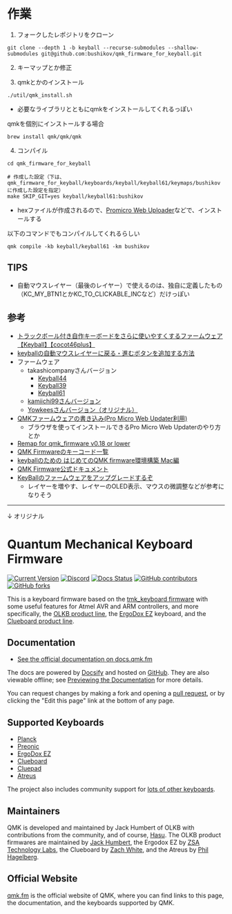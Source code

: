 # 作業
1. フォークしたレポジトリをクローン
```
git clone --depth 1 -b keyball --recurse-submodules --shallow-submodules git@github.com:bushikov/qmk_firmware_for_keyball.git
```

2. キーマップとか修正

3. qmkとかのインストール
```
./util/qmk_install.sh
```
- 必要なライブラリとともにqmkをインストールしてくれるっぽい

qmkを個別にインストールする場合
```
brew install qmk/qmk/qmk
```

4. コンパイル
```
cd qmk_firmware_for_keyball

# 作成した設定（下は、qmk_firmware_for_keyball/keyboards/keyball/keyball61/keymaps/bushikovに作成した設定を指定）
make SKIP_GIT=yes keyball/keyball61:bushikov
```
- hexファイルが作成されるので、[Promicro Web Uploader](https://sekigon-gonnoc.github.io/promicro-web-updater/index.html)などで、インストールする

以下のコマンドでもコンパイルしてくれるらしい
```
qmk compile -kb keyball/keyball61 -km bushikov
```

## TIPS
- 自動マウスレイヤー（最後のレイヤー）で使えるのは、独自に定義したもの（KC_MY_BTN1とかKC_TO_CLICKABLE_INCなど）だけっぽい

## 参考
- [トラックボール付き自作キーボードをさらに使いやすくするファームウェア 【Keyball】【cocot46plus】](https://zenn.dev/takashicompany/articles/69b87160cda4b9)
- [keyballの自動マウスレイヤーに戻る・進むボタンを追加する方法](https://note.com/twoboy03/n/n791f11d7f261)
- ファームウェア
    - takashicompanyさんバージョン
        - [Keyball44](https://github.com/takashicompany/qmk_firmware/tree/keyball/keyboards/keyball/keyball44/keymaps/takashicompany)
        - [Keyball39](https://github.com/takashicompany/qmk_firmware/tree/keyball/keyboards/keyball/keyball39/keymaps/takashicompany)
        - [Keyball61](https://github.com/takashicompany/qmk_firmware/tree/keyball/keyboards/keyball/keyball61/keymaps/takashicompany)
    - [kamiichi99さんバージョン](https://github.com/kamiichi99/keyball/tree/main/qmk_firmware/keyboards/keyball)
    - [Yowkeesさんバージョン（オリジナル）](https://github.com/Yowkees/keyball/tree/main/qmk_firmware/keyboards/keyball)
- [QMKファームウェアの書き込み(Pro Micro Web Updater利用)](https://yushakobo.zendesk.com/hc/ja/articles/1500011696701)
  - ブラウザを使ってインストールできるPro Micro Web Updaterのやり方とか
- [Remap for qmk_firmware v0.18 or lower](https://qmk018.remap-keys.app/)
- [QMK Firmwareのキーコード一覧](https://github.com/qmk/qmk_firmware/blob/master/docs/keycodes.md)
- [keyballのための はじめてのQMK firmware環境構築 Mac編](https://note.com/yinouet1001/n/n856b45220ad4)
- [QMK Firmware公式ドキュメント](https://docs.qmk.fm/#/)
- [KeyBallのファームウェアをアップグレードするぞ](https://wecanpanic.hatenablog.com/entry/2023/02/05/KeyBallのファームウェアをアップグレードするぞ)
    - レイヤーを増やす、レイヤーのOLED表示、マウスの微調整などが参考になりそう

---
↓ オリジナル

# Quantum Mechanical Keyboard Firmware

[![Current Version](https://img.shields.io/github/tag/qmk/qmk_firmware.svg)](https://github.com/qmk/qmk_firmware/tags)
[![Discord](https://img.shields.io/discord/440868230475677696.svg)](https://discord.gg/Uq7gcHh)
[![Docs Status](https://img.shields.io/badge/docs-ready-orange.svg)](https://docs.qmk.fm)
[![GitHub contributors](https://img.shields.io/github/contributors/qmk/qmk_firmware.svg)](https://github.com/qmk/qmk_firmware/pulse/monthly)
[![GitHub forks](https://img.shields.io/github/forks/qmk/qmk_firmware.svg?style=social&label=Fork)](https://github.com/qmk/qmk_firmware/)

This is a keyboard firmware based on the [tmk\_keyboard firmware](https://github.com/tmk/tmk_keyboard) with some useful features for Atmel AVR and ARM controllers, and more specifically, the [OLKB product line](https://olkb.com), the [ErgoDox EZ](https://ergodox-ez.com) keyboard, and the [Clueboard product line](https://clueboard.co).

## Documentation

* [See the official documentation on docs.qmk.fm](https://docs.qmk.fm)

The docs are powered by [Docsify](https://docsify.js.org/) and hosted on [GitHub](/docs/). They are also viewable offline; see [Previewing the Documentation](https://docs.qmk.fm/#/contributing?id=previewing-the-documentation) for more details.

You can request changes by making a fork and opening a [pull request](https://github.com/qmk/qmk_firmware/pulls), or by clicking the "Edit this page" link at the bottom of any page.

## Supported Keyboards

* [Planck](/keyboards/planck/)
* [Preonic](/keyboards/preonic/)
* [ErgoDox EZ](/keyboards/ergodox_ez/)
* [Clueboard](/keyboards/clueboard/)
* [Cluepad](/keyboards/clueboard/17/)
* [Atreus](/keyboards/atreus/)

The project also includes community support for [lots of other keyboards](/keyboards/).

## Maintainers

QMK is developed and maintained by Jack Humbert of OLKB with contributions from the community, and of course, [Hasu](https://github.com/tmk). The OLKB product firmwares are maintained by [Jack Humbert](https://github.com/jackhumbert), the Ergodox EZ by [ZSA Technology Labs](https://github.com/zsa), the Clueboard by [Zach White](https://github.com/skullydazed), and the Atreus by [Phil Hagelberg](https://github.com/technomancy).

## Official Website

[qmk.fm](https://qmk.fm) is the official website of QMK, where you can find links to this page, the documentation, and the keyboards supported by QMK.
